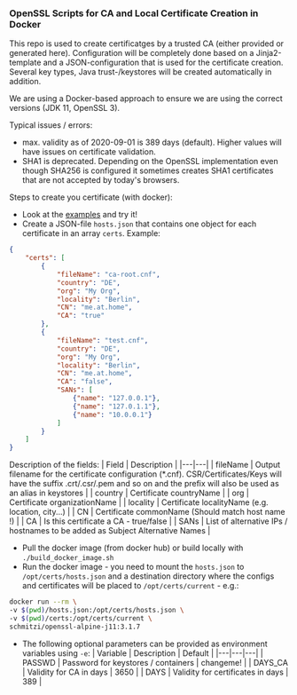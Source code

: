 ### OpenSSL Scripts for CA and Local Certificate Creation in Docker
This repo is used to create certificatges by a trusted CA (either provided or generated here). Configuration will be completely done based on a Jinja2-template and a JSON-configuration that is used for the certificate creation. Several key types, Java trust-/keystores will be created automatically in addition.

We are using a Docker-based approach to ensure we are using the correct versions (JDK 11, OpenSSL 3).

Typical issues / errors:
* max. validity as of 2020-09-01 is 389 days (default). Higher values will have issues on certificate validation. 
* SHA1 is deprecated. Depending on the OpenSSL implementation even though SHA256 is configured it sometimes creates SHA1 certificates that are not accepted by today's browsers.  

Steps to create you certificate (with docker):
* Look at the [examples](./examples) and try it!
* Create a JSON-file `hosts.json` that contains one object for each certificate in an array `certs`. Example:
```json
{
    "certs": [
        {
            "fileName": "ca-root.cnf",
            "country": "DE",
            "org": "My Org",
            "locality": "Berlin",
            "CN": "me.at.home",
            "CA": "true"
        },
        {
            "fileName": "test.cnf",
            "country": "DE",
            "org": "My Org",
            "locality": "Berlin",
            "CN": "me.at.home",
            "CA": "false",
            "SANs": [
                {"name": "127.0.0.1"},
                {"name": "127.0.1.1"},
                {"name": "10.0.0.1"}
            ]
        }
    ]
}
```
Description of the fields:
| Field | Description |
|---|---|
| fileName  | Output filename for the certificate configuration (*.cnf). CSR/Certificates/Keys will have the suffix .crt/.csr/.pem and so on and the prefix will also be used as an alias in keystores |
| country | Certificate countryName |
| org | Certificate organizationName | 
| locality | Certificate localityName (e.g. location, city...) |
| CN | Certificate commonName (Should match host name !) |
| CA | Is this certificate a CA - true/false |
| SANs | List of alternative IPs / hostnames to be added as Subject Alternative Names |

* Pull the docker image (from docker hub) or build locally with `./build_docker_image.sh`
* Run the docker image - you need to mount the `hosts.json` to `/opt/certs/hosts.json` and a destination directory where the configs and certificates will be placed to `/opt/certs/current` - e.g.:
```bash
docker run --rm \
-v $(pwd)/hosts.json:/opt/certs/hosts.json \
-v $(pwd)/certs:/opt/certs/current \
schmitzi/openssl-alpine-j11:3.1.7
```
* The following optional parameters can be provided as environment variables using `-e`:
| Variable | Description | Default |
|---|---|---|
| PASSWD  | Password for keystores / containers | changeme! |
| DAYS_CA | Validity for CA in days | 3650 |
| DAYS | Validity for certificates in days | 389 |
